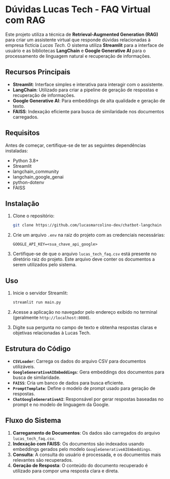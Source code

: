 # Dúvidas Lucas Tech - FAQ Virtual com RAG

Este projeto utiliza a técnica de **Retrieval-Augmented Generation (RAG)** para criar um assistente virtual que responde dúvidas relacionadas à empresa fictícia *Lucas Tech*. O sistema utiliza **Streamlit** para a interface de usuário e as bibliotecas **LangChain** e **Google Generative AI** para o processamento de linguagem natural e recuperação de informações.

## Recursos Principais

- **Streamlit**: Interface simples e interativa para interagir com o assistente.
- **LangChain**: Utilizado para criar a pipeline de geração de respostas e recuperação de informações.
- **Google Generative AI**: Para embeddings de alta qualidade e geração de texto.
- **FAISS**: Indexação eficiente para busca de similaridade nos documentos carregados.

## Requisitos

Antes de começar, certifique-se de ter as seguintes dependências instaladas:

- Python 3.8+
- Streamlit
- langchain_community
- langchain_google_genai
- python-dotenv
- FAISS

## Instalação

1. Clone o repositório:

   ```bash
   git clone https://github.com/lucasmarcolino-dev/chatbot-langchain
   ```
   
2. Crie um arquivo `.env` na raiz do projeto com as credenciais necessárias:

   ```env
   GOOGLE_API_KEY=<sua_chave_api_google>
   ```

3. Certifique-se de que o arquivo `lucas_tech_faq.csv` está presente no diretório raiz do projeto. Este arquivo deve conter os documentos a serem utilizados pelo sistema.

## Uso

1. Inicie o servidor Streamlit:

   ```bash
   streamlit run main.py
   ```

2. Acesse a aplicação no navegador pelo endereço exibido no terminal (geralmente `http://localhost:8080`).

3. Digite sua pergunta no campo de texto e obtenha respostas claras e objetivas relacionadas à Lucas Tech.

## Estrutura do Código

- **`CSVLoader`**: Carrega os dados do arquivo CSV para documentos utilizáveis.
- **`GoogleGenerativeAIEmbeddings`**: Gera embeddings dos documentos para busca de similaridade.
- **`FAISS`**: Cria um banco de dados para busca eficiente.
- **`PromptTemplate`**: Define o modelo de prompt usado para geração de respostas.
- **`ChatGoogleGenerativeAI`**: Responsável por gerar respostas baseadas no prompt e no modelo de linguagem da Google.

## Fluxo do Sistema

1. **Carregamento de Documentos**: Os dados são carregados do arquivo `lucas_tech_faq.csv`.
2. **Indexação com FAISS**: Os documentos são indexados usando embeddings gerados pelo modelo `GoogleGenerativeAIEmbeddings`.
3. **Consulta**: A consulta do usuário é processada, e os documentos mais relevantes são recuperados.
4. **Geração de Resposta**: O conteúdo do documento recuperado é utilizado para compor uma resposta clara e direta.
